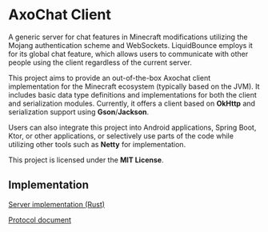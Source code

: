 # AxoChat Client
A generic server for chat features in Minecraft modifications utilizing the Mojang authentication scheme and WebSockets. LiquidBounce employs it for its global chat feature, which allows users to communicate with other people using the client regardless of the current server.

This project aims to provide an out-of-the-box Axochat client implementation for the Minecraft ecosystem (typically based on the JVM). It includes basic data type definitions and implementations for both the client and serialization modules. Currently, it offers a client based on **OkHttp** and serialization support using **Gson**/**Jackson**.

Users can also integrate this project into Android applications, Spring Boot, Ktor, or other applications, or selectively use parts of the code while utilizing other tools such as **Netty** for implementation.

This project is licensed under the **MIT License**.

## Implementation
[Server implementation (Rust)](https://github.com/CCBlueX/axochat_server/)

[Protocol document](https://github.com/CCBlueX/axochat_server/blob/master/PROTOCOL.md)
